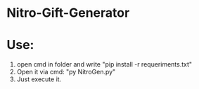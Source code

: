 # Nitro-Gift-Generator

# Use:
1) open cmd in folder and write "pip install -r requeriments.txt"
2) Open it via cmd: "py NitroGen.py"
3) Just execute it.
